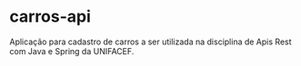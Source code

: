 # carros-api
Aplicação para cadastro de carros a ser utilizada na disciplina de Apis Rest com Java e Spring da UNIFACEF.
